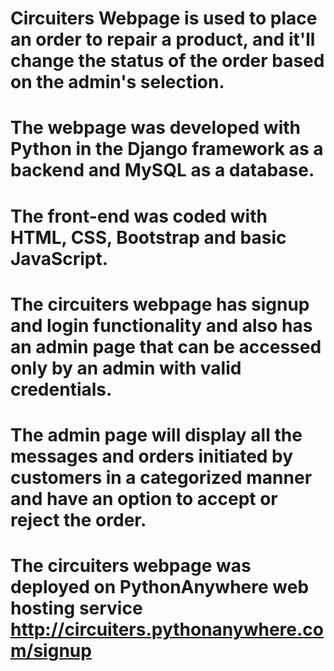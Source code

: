 # Circuiters Webpage is used to place an order to repair a product, and it'll change the status of the order based on the admin's selection.
# The webpage was developed with Python in the Django framework as a backend and MySQL as a database.
# The front-end was coded with HTML, CSS, Bootstrap and basic JavaScript.
# The circuiters webpage has signup and login functionality and also has an admin page that can be accessed only by an admin with valid credentials. 
# The admin page will display all the messages and orders initiated by customers in a categorized manner and have an option to accept or reject the order.
# The circuiters webpage was deployed on PythonAnywhere web hosting service http://circuiters.pythonanywhere.com/signup
